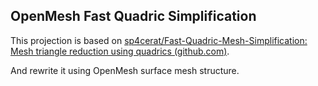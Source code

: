 ## OpenMesh Fast Quadric Simplification

This projection is based on [sp4cerat/Fast-Quadric-Mesh-Simplification: Mesh triangle reduction using quadrics (github.com)](https://github.com/sp4cerat/Fast-Quadric-Mesh-Simplification).

And rewrite it using OpenMesh surface mesh structure.